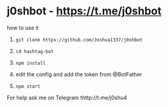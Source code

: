 # j0shbot - https://t.me/j0shbot

how to use it

1. `git clone https://github.com/Joshua1337/j0shbot`

2. `cd hashtag-bot`

3. `npm install`

4. edit the config and add the token from @BotFather

5. `npm start`

For help ask me on Telegram thttp://t.me/j0shu4
